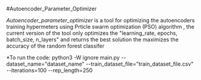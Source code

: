 #Autoencoder_Parameter_Optimizer

_Autoencoder_parameter_optimizer_ is a tool for optimizing the autoencoders training hypermeters using Prticle swarm optimization (PSO) algorithm , the current version of the tool only 
optimizes the "learning_rate, epochs, batch_size, n_layers" and returns the best solution the maximizes the accuracy of the
random forest classifer 

*To run the code:
python3 -W ignore main.py --dataset_name="dataset_name" --train_dataset_file="train_dataset_file.csv" --iterations=100 --rep_length=250
